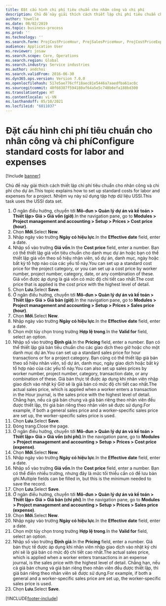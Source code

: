```yaml
---
title: Đặt cấu hình chi phí tiêu chuẩn cho nhân công và chi phí
description: Chủ đề này giải thích cách thiết lập chi phí tiêu chuẩn cho nhân công và chi phí cho dự án.
author: Yowelle
ms.date: 08/02/2019
ms.topic: business-process
ms.prod: ''
ms.technology: ''
ms.search.form: ProjCostPriceHour, ProjSalesPriceHour, ProjCostPriceExpense, ProjSalesPriceCost
audience: Application User
ms.reviewer: josaw
ms.search.scope: Core, Operations
ms.search.region: Global
ms.search.industry: Service industries
ms.author: andchoi
ms.search.validFrom: 2016-06-30
ms.dyn365.ops.version: Version 7.0.0
ms.openlocfilehash: 517e5ae776cff18aec81e5446a7aaedfba61ac0c
ms.sourcegitcommit: 40f68387f594180af64a5e5c748b6efa188bd300
ms.translationtype: HT
ms.contentlocale: vi-VN
ms.lasthandoff: 05/10/2021
ms.locfileid: "6011037"
---
```

# <a name="configure-standard-costs-for-labor-and-expenses"></a><span data-ttu-id="0c182-103">Đặt cấu hình chi phí tiêu chuẩn cho nhân công và chi phí</span><span class="sxs-lookup"><span data-stu-id="0c182-103">Configure standard costs for labor and expenses</span></span>

[!include [banner](../../includes/banner.md)]

<span data-ttu-id="0c182-104">Chủ đề này giải thích cách thiết lập chi phí tiêu chuẩn cho nhân công và chi phí cho dự án.</span><span class="sxs-lookup"><span data-stu-id="0c182-104">This topic explains how to set up standard costs for labor and expenses for a project.</span></span> <span data-ttu-id="0c182-105">Nhiệm vụ này sử dụng tập hợp dữ liệu USSI.</span><span class="sxs-lookup"><span data-stu-id="0c182-105">This task uses the USSI data set.</span></span>

1. <span data-ttu-id="0c182-106">Ở ngăn điều hướng, chuyển tới **Mô-đun > Quản lý dự án và kế toán > Thiết lập> Giá > Giá vốn (giờ)**.</span><span class="sxs-lookup"><span data-stu-id="0c182-106">In the navigation pane, go to **Modules > Project management and accounting > Setup > Prices > Cost price (hour)**.</span></span>
2. <span data-ttu-id="0c182-107">Chọn **Mới**.</span><span class="sxs-lookup"><span data-stu-id="0c182-107">Select **New**.</span></span>
3. <span data-ttu-id="0c182-108">Nhập ngày vào trường **Ngày có hiệu lực**.</span><span class="sxs-lookup"><span data-stu-id="0c182-108">In the **Effective date** field, enter a date.</span></span>
4. <span data-ttu-id="0c182-109">Nhập số vào trường **Giá vốn**.</span><span class="sxs-lookup"><span data-stu-id="0c182-109">In the **Cost price** field, enter a number.</span></span> <span data-ttu-id="0c182-110">Bạn có thể thiết lập giá vốn tiêu chuẩn cho danh mục dự án hoặc bạn có thể thiết lập giá vốn theo số hiệu nhân viên, số dự án, danh mục, ngày hoặc bất kỳ tổ hợp nào của các yếu tố này.</span><span class="sxs-lookup"><span data-stu-id="0c182-110">You can set up a standard cost price for the project category, or you can set up a cost price by worker number, project number, category, date, or any combination of these.</span></span> <span data-ttu-id="0c182-111">Giá vốn được áp dụng là giá vốn có mức độ chi tiết cao nhất.</span><span class="sxs-lookup"><span data-stu-id="0c182-111">The cost price that is applied is the cost price with the highest level of detail.</span></span>  
5. <span data-ttu-id="0c182-112">Chọn **Lưu**.</span><span class="sxs-lookup"><span data-stu-id="0c182-112">Select **Save**.</span></span>
6. <span data-ttu-id="0c182-113">Ở ngăn điều hướng, chuyển tới **Mô-đun > Quản lý dự án và kế toán > Thiết lập> Giá > Giá bán (giờ)**.</span><span class="sxs-lookup"><span data-stu-id="0c182-113">In the navigation pane, go to **Modules > Project management and accounting > Setup > Prices > Sales price (hour)**.</span></span>
7. <span data-ttu-id="0c182-114">Chọn **Mới**.</span><span class="sxs-lookup"><span data-stu-id="0c182-114">Select **New**.</span></span>
8. <span data-ttu-id="0c182-115">Nhập ngày vào trường **Ngày có hiệu lực**.</span><span class="sxs-lookup"><span data-stu-id="0c182-115">In the **Effective date** field, enter a date.</span></span>
9. <span data-ttu-id="0c182-116">Chọn một tùy chọn trong trường **Hợp lệ trong**.</span><span class="sxs-lookup"><span data-stu-id="0c182-116">In the **Valid for** field, select an option.</span></span>
10. <span data-ttu-id="0c182-117">Nhập số vào trường **Định giá**.</span><span class="sxs-lookup"><span data-stu-id="0c182-117">In the **Pricing** field, enter a number.</span></span> <span data-ttu-id="0c182-118">Bạn có thể thiết lập giá bán tiêu chuẩn cho các giao dịch theo giờ hoặc cho một danh mục dự án.</span><span class="sxs-lookup"><span data-stu-id="0c182-118">You can set up a standard sales price for hour transactions or for a project category.</span></span> <span data-ttu-id="0c182-119">Bạn cũng có thể thiết lập giá bán theo số hiệu nhân viên, số dự án, danh mục, ngày giao dịch hoặc bất kỳ tổ hợp nào của các yếu tố này.</span><span class="sxs-lookup"><span data-stu-id="0c182-119">You can also set up sales prices by worker number, project number, category, transaction date, or any combination of these.</span></span> <span data-ttu-id="0c182-120">Giá bán thực tế được áp dụng khi nhân viên nhập giao dịch vào nhật ký Giờ sẽ là giá bán có mức độ chi tiết cao nhất.</span><span class="sxs-lookup"><span data-stu-id="0c182-120">The actual sales price, which is applied when a worker enters a transaction in the Hour journal, is the sales price with the highest level of detail.</span></span> <span data-ttu-id="0c182-121">Chẳng hạn, nếu cả giá bán chung và giá bán riêng theo nhân viên đều được thiết lập, thì giá bán riêng theo nhân viên sẽ được sử dụng.</span><span class="sxs-lookup"><span data-stu-id="0c182-121">For example, if both a general sales price and a worker-specific sales price are set up, the worker-specific sales price is used.</span></span>  
11. <span data-ttu-id="0c182-122">Chọn **Lưu**.</span><span class="sxs-lookup"><span data-stu-id="0c182-122">Select **Save**.</span></span>
12. <span data-ttu-id="0c182-123">Đóng trang.</span><span class="sxs-lookup"><span data-stu-id="0c182-123">Close the page.</span></span>
13. <span data-ttu-id="0c182-124">Ở ngăn điều hướng, chuyển tới **Mô-đun > Quản lý dự án và kế toán > Thiết lập> Giá > Giá vốn (chi phí)**.</span><span class="sxs-lookup"><span data-stu-id="0c182-124">In the navigation pane, go to **Modules > Project management and accounting > Setup > Prices > Cost price (expense)**.</span></span>
14. <span data-ttu-id="0c182-125">Chọn **Mới**.</span><span class="sxs-lookup"><span data-stu-id="0c182-125">Select **New**.</span></span>
15. <span data-ttu-id="0c182-126">Nhập ngày vào trường **Ngày có hiệu lực**.</span><span class="sxs-lookup"><span data-stu-id="0c182-126">In the **Effective date** field, enter a date.</span></span>
16. <span data-ttu-id="0c182-127">Nhập số vào trường **Giá vốn**.</span><span class="sxs-lookup"><span data-stu-id="0c182-127">In the **Cost price** field, enter a number.</span></span> <span data-ttu-id="0c182-128">Bạn có thể điền nhiều trường, nhưng đây là mức tối thiểu cần có để lưu bản ghi.</span><span class="sxs-lookup"><span data-stu-id="0c182-128">Multiple fields can be filled in, but this is the minimum needed to save the record.</span></span>  
17. <span data-ttu-id="0c182-129">Chọn **Lưu**.</span><span class="sxs-lookup"><span data-stu-id="0c182-129">Select **Save**.</span></span>
18. <span data-ttu-id="0c182-130">Ở ngăn điều hướng, chuyển tới **Mô-đun > Quản lý dự án và kế toán > Thiết lập> Giá > Giá bán (chi phí)**.</span><span class="sxs-lookup"><span data-stu-id="0c182-130">In the navigation pane, go to **Modules > Project management and accounting > Setup > Prices > Sales price (expense)**.</span></span>
19. <span data-ttu-id="0c182-131">Chọn **Mới**.</span><span class="sxs-lookup"><span data-stu-id="0c182-131">Select **New**.</span></span>
20. <span data-ttu-id="0c182-132">Nhập ngày vào trường **Ngày có hiệu lực**.</span><span class="sxs-lookup"><span data-stu-id="0c182-132">In the **Effective date** field, enter a date.</span></span>
21. <span data-ttu-id="0c182-133">Chọn một tùy chọn trong trường **Hợp lệ trong**.</span><span class="sxs-lookup"><span data-stu-id="0c182-133">In the **Valid for** field, select an option.</span></span>
22. <span data-ttu-id="0c182-134">Nhập số vào trường **Định giá**.</span><span class="sxs-lookup"><span data-stu-id="0c182-134">In the **Pricing** field, enter a number.</span></span> <span data-ttu-id="0c182-135">Giá bán thực tế được áp dụng khi nhân viên nhập giao dịch vào nhật ký chi phí sẽ là giá bán có mức độ chi tiết cao nhất.</span><span class="sxs-lookup"><span data-stu-id="0c182-135">The actual sales price, which is applied when a worker enters transactions in an expense journal, is the sales price with the highest level of detail.</span></span> <span data-ttu-id="0c182-136">Chẳng hạn, nếu cả giá bán chung và giá bán riêng theo nhân viên đều được thiết lập, thì giá bán riêng theo nhân viên sẽ được sử dụng.</span><span class="sxs-lookup"><span data-stu-id="0c182-136">For example, if both a general and a worker-specific sales price are set up, the worker-specific sales price is used.</span></span>  
23. <span data-ttu-id="0c182-137">Chọn **Lưu**.</span><span class="sxs-lookup"><span data-stu-id="0c182-137">Select **Save**.</span></span>



[!INCLUDE[footer-include](../../includes/footer-banner.md)]
